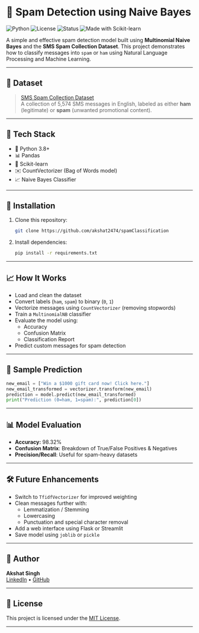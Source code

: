 # 📧 Spam Detection using Naive Bayes

![Python](https://img.shields.io/badge/Python-3.8+-blue?logo=python&logoColor=white)
![License](https://img.shields.io/badge/License-MIT-green.svg)
![Status](https://img.shields.io/badge/Status-Active-success)
![Made with Scikit-learn](https://img.shields.io/badge/Made%20with-Scikit--learn-F7931E?logo=scikit-learn&logoColor=white)

A simple and effective spam detection model built using **Multinomial Naive Bayes** and the **SMS Spam Collection Dataset**. This project demonstrates how to classify messages into `spam` or `ham` using Natural Language Processing and Machine Learning.

---

## 📂 Dataset

> [SMS Spam Collection Dataset](https://www.kaggle.com/datasets/uciml/sms-spam-collection-dataset?resource=download)  
A collection of 5,574 SMS messages in English, labeled as either **ham** (legitimate) or **spam** (unwanted promotional content).

---

## 🔧 Tech Stack

- 🐍 Python 3.8+
- 📊 Pandas
- 🧠 Scikit-learn
- ✉️ CountVectorizer (Bag of Words model)
- 📈 Naive Bayes Classifier

---

## 🚀 Installation

1. Clone this repository:
   ```bash
   git clone https://github.com/akshat2474/spamClassification
   ```

2. Install dependencies:
   ```bash
   pip install -r requirements.txt
   ```
---

## 📈 How It Works

- Load and clean the dataset
- Convert labels (`ham`, `spam`) to binary (`0`, `1`)
- Vectorize messages using `CountVectorizer` (removing stopwords)
- Train a `MultinomialNB` classifier
- Evaluate the model using:
  - Accuracy
  - Confusion Matrix
  - Classification Report
- Predict custom messages for spam detection

---

## 🧪 Sample Prediction

```python
new_email = ["Win a $1000 gift card now! Click here."]
new_email_transformed = vectorizer.transform(new_email)
prediction = model.predict(new_email_transformed)
print("Prediction (0=ham, 1=spam):", prediction[0])
```

---

## 📊 Model Evaluation

- **Accuracy:** 98.32% 
- **Confusion Matrix**: Breakdown of True/False Positives & Negatives
- **Precision/Recall**: Useful for spam-heavy datasets

---

## 🛠 Future Enhancements

- Switch to `TfidfVectorizer` for improved weighting
- Clean messages further with:
  - Lemmatization / Stemming
  - Lowercasing
  - Punctuation and special character removal
- Add a web interface using Flask or Streamlit
- Save model using `joblib` or `pickle`

---

## 👤 Author

**Akshat Singh**  
[LinkedIn](https://www.linkedin.com/in/akshat-singh-48a03b312/) • [GitHub](https://github.com/akshat2474) 

---

## 📄 License

This project is licensed under the [MIT License](LICENSE).

---
